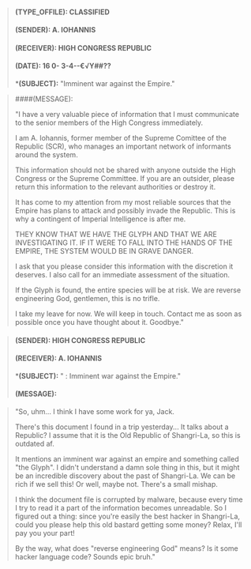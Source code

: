 >#### **(TYPE_OFFILE):**  CLASSIFIED  
>#### **(SENDER):**  A.  IOHANNIS  
>#### **(RECEIVER):**   HIGH  CONGRESS  REPUBLIC  
>#### **(DATE):**  16  0- 3-4--€√Y##??  
>  
>***(SUBJECT):** "Imminent war against the Empire."  
  
>####(MESSAGE):  
>  
>  
>"I have a very valuable piece of information that I must communicate to the senior members of the High Congress immediately.  
>  
>I am A. Iohannis, former member of the Supreme Comittee of the Republic (SCR), who manages an important network of informants around the system.  
>  
>This information should not be shared with anyone outside the High Congress or the Supreme Committee. If you are an outsider, please return this information to the relevant authorities or destroy it.  
>  
>It has come to my attention from my most reliable sources that the Empire has plans to attack and possibly invade the Republic. This is why a contingent of Imperial Intelligence is after me.  
>  
>THEY KNOW THAT WE HAVE THE GLYPH AND THAT WE ARE INVESTIGATING IT. IF IT WERE TO FALL INTO THE HANDS OF THE EMPIRE, THE SYSTEM WOULD BE IN GRAVE DANGER.  
>  
>I ask that you please consider this information with the discretion it deserves. I also call for an immediate assessment of the situation.  
>  
>If the Glyph is found, the entire species will be at risk. We are reverse engineering God, gentlemen, this is no trifle.  
>  
>I take my leave for now. We will keep in touch. Contact me as soon as possible once you have thought about it. Goodbye."  

>#### **(SENDER):**   HIGH  CONGRESS  REPUBLIC  
>#### **(RECEIVER):**   A.  IOHANNIS  
>***(SUBJECT):** " : Imminent war against the Empire."  
>#### **(MESSAGE):**

>"So, uhm... I think I have some work for ya, Jack.  
>  
>There's this document I found in a trip yesterday... It talks about a Republic? I assume that it is the Old Republic of Shangri-La, so this is outdated af.  
>  
>It mentions an imminent war against an empire and something called "the Glyph". I didn't understand a damn sole thing in this, but it might be an incredible discovery about the past of Shangri-La. We can be rich if we sell this! Or well, maybe not. There's a small mishap.  
>  
>I think the document file is corrupted by malware, because every time I try to read it a part of the information becomes unreadable. So I figured out a thing: since you're easily the best hacker in Shangri-La, could you please help this old bastard getting some money? Relax, I'll pay you your part!  
>  
>By the way, what does "reverse engineering God" means? Is it some hacker language code? Sounds epic bruh."  

